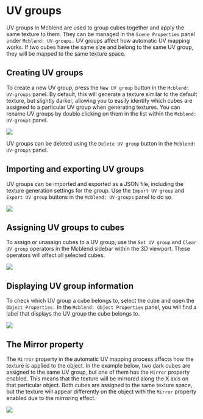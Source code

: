 # UV groups

UV groups in Mcblend are used to group cubes together and apply the same texture to them. They can be managed in the `Scene Properties` panel under `Mcblend: UV-groups.` UV groups affect how automatic UV mapping works. If two cubes have the same size and belong to the same UV group, they will be mapped to the same texture space.

## Creating UV groups

To create a new UV group, press the `New UV group` button in the `Mcblend: UV-groups` panel. By default, this will generate a texture similar to the default texture, but slightly darker, allowing you to easily identify which cubes are assigned to a particular UV group when generating textures. You can rename UV groups by double clicking on them in the list within the `Mcblend: UV-groups` panel.

![](/img/texturing_and_uv_mapping/creating_and_deleting_uv_groups.png)

UV groups can be deleted using the `Delete UV group` button in the `Mcblend: UV-groups` panel.

## Importing and exporting UV groups

UV groups can be imported and exported as a JSON file, including the texture generation settings for the group. Use the `Import UV group` and `Export UV group` buttons in the `Mcblend: UV-groups` panel to do so.

![](/img/texturing_and_uv_mapping/importing_and_exporting_uv_groups.png)

## Assigning UV groups to cubes

To assign or unassign cubes to a UV group, use the `Set UV group` and `Clear UV group` operators in the Mcblend sidebar within the 3D viewport. These operators will affect all selected cubes.

![](/img/texturing_and_uv_mapping/set_clear_uv_group.png)

## Displaying UV group information

To check which UV group a cube belongs to, select the cube and open the `Object Properties.` In the `Mcblend: Object Properties` panel, you will find a label that displays the UV group the cube belongs to.

![](/img/texturing_and_uv_mapping/display_uv_group_info.png)


## The Mirror property

The `Mirror` property in the automatic UV mapping process affects how the texture is applied to the object. In the example below, two dark cubes are assigned to the same UV group, but one of them has the `Mirror` property enabled. This means that the texture will be mirrored along the X axis on that particular object. Both cubes are assigned to the same texture space, but the texture will appear differently on the object with the `Mirror` property enabled due to the mirroring effect.

![](/img/texturing_and_uv_mapping/uv_group_mirror_property.png)
